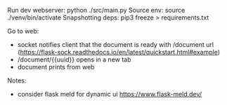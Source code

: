 Run dev webserver: python ./src/main.py
Source env: source ./venv/bin/activate
Snapshotting deps: pip3 freeze > requirements.txt

Go to web:
- socket notifies client that the document is ready with /document url (https://flask-sock.readthedocs.io/en/latest/quickstart.html#example)
- /document/{{uuid}} opens in a new tab
- document prints from web


Notes:
- consider flask meld for dynamic ui https://www.flask-meld.dev/
